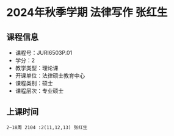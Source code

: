 # 2024年秋季学期 法律写作 张红生






## 课程信息

- 课程号：JURI6503P.01
- 学分：2
- 教学类型：理论课
- 开课单位：法律硕士教育中心
- 课程类别：硕士
- 课程层次：专业硕士

## 上课时间

```
2~18周 2104 :2(11,12,13) 张红生
```

